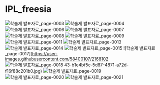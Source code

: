 # IPL_freesia
![학술제 발표자료_page-0003](https://user-images.githubusercontent.com/58400107/216810204-a40ab843-4c74-4228-ad1f-e0dda9fb2d7b.jpg)
![학술제 발표자료_page-0004](https://user-images.githubusercontent.com/58400107/216810205-e731a474-974d-48c9-a45d-7ff5870c5626.jpg)
![학술제 발표자료_page-0006](https://user-images.githubusercontent.com/58400107/216810218-76354f8b-3fd9-405f-91d0-4f30d9d3cd46.jpg)
![학술제 발표자료_page-0007](https://user-images.githubusercontent.com/58400107/216810220-b69e3f77-193c-45e8-88ea-faffbcf24826.jpg)
![학술제 발표자료_page-0008](https://user-images.githubusercontent.com/58400107/216810222-f1356d4b-611d-4a03-86e6-faba7e1f7851.jpg)
![학술제 발표자료_page-0009](https://user-images.githubusercontent.com/58400107/216810223-a3a5a9e7-59be-4fd4-8782-ba64327a5de0.jpg)
![학술제 발표자료_page-0011](https://user-images.githubusercontent.com/58400107/216810228-efa2b54f-95ae-4b39-a35f-8dd2613b4dff.jpg)
![학술제 발표자료_page-0013](https://user-images.githubusercontent.com/58400107/216810235-fbc16727-6f35-4c32-928a-9f29ce3395f3.jpg)
![학술제 발표자료_page-0014](https://user-images.githubusercontent.com/58400107/216810237-e26be679-f85d-482f-90c1-77d6c3bdec2f.jpg)
![학술제 발표자료_page-0015](https://user-images.githubusercontent.com/58400107/216810240-71529ee5-d479-4d28-9e2a-2a33ceb6ef52.jpg)
![학술제 발표자료_page-0017](https://user-images.githubusercontent.com/58400107/2168102
![학술제 발표자료_page-0018](https://user-images.githubusercontent.com/58400107/216810245-874e8240-7700-4985-8655-7c22abd6adb7.jpg)
43-b1e4bf5c-5d87-4871-a72d-f16f88c201b0.jpg)
![학술제 발표자료_page-0019](https://user-images.githubusercontent.com/58400107/216810252-eb16c008-6f3c-4d17-91ad-6e98ca8fab6a.jpg)
![학술제 발표자료_page-0020](https://user-images.githubusercontent.com/58400107/216810254-2fcb2656-d111-4842-9f06-f3d1e8c41db7.jpg)
![학술제 발표자료_page-0021](https://user-images.githubusercontent.com/58400107/216810261-3cf40ac9-51b8-43d7-b3ef-72d5e8d035d6.jpg)
